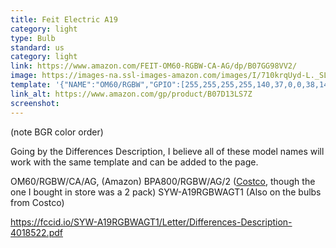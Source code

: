 ```yaml
---
title: Feit Electric A19
category: light
type: Bulb
standard: us
category: light
link: https://www.amazon.com/FEIT-OM60-RGBW-CA-AG/dp/B07GG98VV2/
image: https://images-na.ssl-images-amazon.com/images/I/710krqUyd-L._SL1500_.jpg
template: '{"NAME":"OM60/RGBW","GPIO":[255,255,255,255,140,37,0,0,38,142,141,255,255],"FLAG":0,"BASE":18}'
link_alt: https://www.amazon.com/gp/product/B07D13LS7Z
screenshot:
---
```

(note BGR color order)

Going by the Differences Description, I believe all of these model names will work with the same template and can be added to the page.

OM60/RGBW/CA/AG, (Amazon)
BPA800/RGBW/AG/2 ([Costco](https://www.costco.com/FEIT-WiFi-Smart-Bulbs-4-pack.product.100417461.html), though the one I bought in store was a 2 pack)
SYW-A19RGBWAGT1 (Also on the bulbs from Costco)

https://fccid.io/SYW-A19RGBWAGT1/Letter/Differences-Description-4018522.pdf

